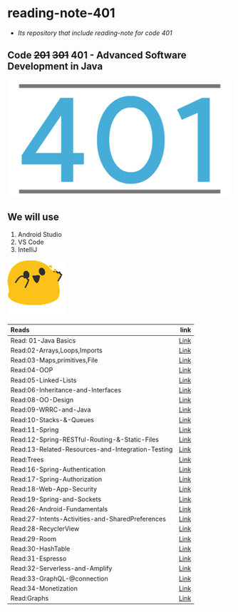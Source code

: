 # reading-note-401

- *Its repository that include reading-note for code 401*

## Code ~~201~~ ~~301~~ 401 -  Advanced Software Development in Java

![img](./401.jpg)

## We will use

1. Android Studio
2. VS Code
3. IntelliJ

![img](./hyper.png)

| Reads      | link |
|  :---        |  ---: |
| Read: 01-Java Basics      | [Link](./Read:01-Java-Basics/read01.md)       |
| Read:02-Arrays,Loops,Imports   | [Link](./Read:02-Arrays,Loops,Imports/read02.md)        |
| Read:03-Maps,primitives,File   | [Link](./Read:03-Maps-primitives/read03.md)        |
| Read:04-OOP   | [Link](./Read:04-OOP/read04.md)        |
| Read:05-Linked-Lists   | [Link](./Read:05-Linked-Lists/read05.md)        |
| Read:06-Inheritance-and-Interfaces   | [Link](./Read:06-Inheritance-and-Interfaces/read06.md)        |
| Read:08-OO-Design   | [Link](./Read:08-OO-Design/Read08.md)        |
| Read:09-WRRC-and-Java   | [Link](./Read:09-WRRC-and-Java/read09.md)   |
| Read:10-Stacks-&-Queues   | [Link](./Read:10-Stacks-&-Queues/read10.md)   |
| Read:11-Spring   | [Link](./Read:11-Spring/read11.md)   |
| Read:12-Spring-RESTful-Routing-&-Static-Files   | [Link](./Read:12-Spring-RESTful-Routing-&-Static-Files/read12.md)   |
| Read:13-Related-Resources-and-Integration-Testing   | [Link](./Read:13-Related-Resources-and-Integration-Testing/read13.md)   |
| Read:Trees   | [Link](./Read:Trees/read14.md)   |
| Read:16-Spring-Authentication   | [Link](./Read:16-Spring-Authentication/read16.md)   |
| Read:17-Spring-Authorization   | [Link](./Read:17-Spring-Authorization/read17.md)   |
| Read:18-Web-App-Security   | [Link](./Read:18-Web-App-Security/read18.md)   |
| Read:19-Spring-and-Sockets   | [Link](./Read:19-Spring-and-Sockets/read19.md)   |
| Read:26-Android-Fundamentals   | [Link](./Read:26-Android-Fundamentals/read26.md)   |
| Read:27-Intents-Activities-and-SharedPreferences   | [Link](./Read:27-Intents-Activities-and-SharedPreferences/read27.md)   |
| Read:28-RecyclerView   | [Link](./Read:28-RecyclerView/read28.md)   |
| Read:29-Room   | [Link](./Read:29-Room/read29.md)   |
| Read:30-HashTable  | [Link](./Read:30-HashTable/read30.md)   |
| Read:31-Espresso  | [Link](./Read:31-Espresso/read31.md)   |
| Read:32-Serverless-and-Amplify  | [Link](./Read:32-Serverless-and-Amplify/read32.md)   |
| Read:33-GraphQL-@connection  | [Link](./Read:33-GraphQL-@connection/read33.md)   |
| Read:34-Monetization  | [Link](./Read:34-Monetization/read34.md)   |
| Read:Graphs  | [Link](./Read:Graphs/read35.md)   |
